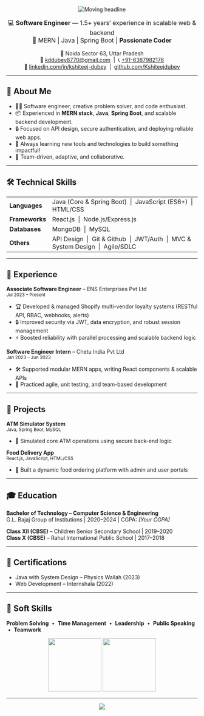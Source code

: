<!-- Profile README for Kshiteej Dubey -->

<p align="center">
  <img src="https://readme-typing-svg.demolab.com?font=Fira+Code&duration=1800&pause=500&color=1A73E8&vCenter=true&repeat=true&width=430&lines=Hi+%F0%9F%91%8B%2C+I'm+Kshiteej+Dubey!;Software+Engineer+%F0%9F%92%BB;MERN+Stack+%2B+Java+%2B+Spring+Boot;Welcome+to+my+GitHub+Profile+%F0%9F%91%80" alt="Moving headline" />
</p>

<p align="center" style="font-size: 16px;">
  💻 <strong>Software Engineer</strong> &mdash; 1.5+ years’ experience in scalable web & backend<br>
  🚀 MERN | Java | Spring Boot | <b>Passionate Coder</b>
</p>

<p align="center">
  📍 Noida Sector 63, Uttar Pradesh<br/>
  📧 <a href="mailto:kddubey8770@gmail.com">kddubey8770@gmail.com</a> &nbsp;|&nbsp;
  📞 <a href="tel:+916387982178">+91-6387982178</a><br/>
  🔗 <a href="https://linkedin.com/in/kshiteej-dubey" target="_blank">linkedin.com/in/kshiteej-dubey</a> &nbsp;|&nbsp;
  <a href="https://github.com/Kshiteejdubey" target="_blank">github.com/Kshiteejdubey</a>
</p>

---

## 🌟 About Me

- 🧑‍💻 Software engineer, creative problem solver, and code enthusiast.
- 📦 Experienced in **MERN stack**, **Java**, **Spring Boot**, and scalable backend development.
- 🔒 Focused on API design, secure authentication, and deploying reliable web apps.
- 🌱 Always learning new tools and technologies to build something impactful!
- 🤝 Team-driven, adaptive, and collaborative.

---

## 🛠️ Technical Skills

<table>
<tr>
  <td><b>Languages</b></td>
  <td>Java (Core & Spring Boot) &nbsp;|&nbsp; JavaScript (ES6+) &nbsp;|&nbsp; HTML/CSS</td>
</tr>
<tr>
  <td><b>Frameworks</b></td>
  <td>React.js &nbsp;|&nbsp; Node.js/Express.js</td>
</tr>
<tr>
  <td><b>Databases</b></td>
  <td>MongoDB &nbsp;|&nbsp; MySQL</td>
</tr>
<tr>
  <td><b>Others</b></td>
  <td>API Design &nbsp;|&nbsp; Git &amp; Github &nbsp;|&nbsp; JWT/Auth &nbsp;|&nbsp; MVC &amp; System Design &nbsp;|&nbsp; Agile/SDLC</td>
</tr>
</table>

---

## 💼 Experience

**Associate Software Engineer** – ENS Enterprises Pvt Ltd  
<sub>Jul 2023 – Present</sub>  
- 🏆 Developed & managed Shopify multi-vendor loyalty systems (RESTful API, RBAC, webhooks, alerts)
- 🔒 Improved security via JWT, data encryption, and robust session management
- ⚡ Boosted reliability with parallel processing and scalable backend logic

**Software Engineer Intern** – Chetu India Pvt Ltd  
<sub>Jan 2023 – Jun 2023</sub>  
- 🛠️ Supported modular MERN apps, writing React components & scalable APIs
- 🔬 Practiced agile, unit testing, and team-based development

---

## 🚀 Projects

**ATM Simulator System**  
<sub>Java, Spring Boot, MySQL</sub>  
- 🏦 Simulated core ATM operations using secure back-end logic

**Food Delivery App**  
<sub>React.js, JavaScript, HTML/CSS</sub>  
- 🍱 Built a dynamic food ordering platform with admin and user portals

---

## 🎓 Education

**Bachelor of Technology – Computer Science & Engineering**  
G.L. Bajaj Group of Institutions | 2020–2024 | CGPA: _[Your CGPA]_  

**Class XII (CBSE)** – Children Senior Secondary School | 2019–2020  
**Class X (CBSE)** – Rahul International Public School | 2017–2018

---

## 🏅 Certifications

- Java with System Design – Physics Wallah (2023)
- Web Development – Internshala (2022)

---

## 🤹 Soft Skills

<p>
  <b>Problem Solving</b> &nbsp;•&nbsp; <b>Time Management</b> &nbsp;•&nbsp;
  <b>Leadership</b> &nbsp;•&nbsp; <b>Public Speaking</b> &nbsp;•&nbsp; <b>Teamwork</b>
</p>
<p align="center">
  <img src="https://github-readme-stats.vercel.app/api?username=Kshiteejdubey&show_icons=true&theme=radical" height="140"/>
  <img src="https://github-readme-streak-stats.herokuapp.com/?user=Kshiteejdubey&theme=radical" height="140"/>
</p>

---

<p align="center">
  <img src="https://komarev.com/ghpvc/?username=Kshiteejdubey&label=Profile%20views&color=1a73e8&style=flat"/>
</p>
